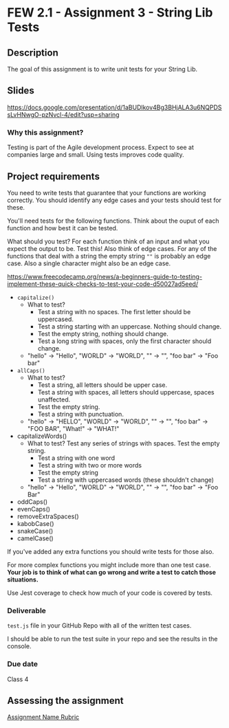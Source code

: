 # FEW 2.1 - Assignment 3 - String Lib Tests

## Description 

The goal of this assignment is to write unit tests for your String Lib. 

## Slides

https://docs.google.com/presentation/d/1aBUDlkov4Bg3BHjALA3u6NQPDSsLvHNwgO-pzNvcl-4/edit?usp=sharing

### Why this assignment?

Testing is part of the Agile development process. Expect to see at companies large and small. Using tests improves code quality. 

## Project requirements

You need to write tests that guarantee that your functions are working correctly. You should identify any edge cases and your tests should test for these. 

You'll need tests for the following functions. Think about the ouput of each function and how best it can be tested. 

What should you test? For each function think of an input and what you expect the output to be. Test this! Also think of edge cases. For any of the functions that deal with a string the empty string `""` is probably an edge case. Also a single character might also be an edge case.  

https://www.freecodecamp.org/news/a-beginners-guide-to-testing-implement-these-quick-checks-to-test-your-code-d50027ad5eed/

- `capitalize()`
  - What to test? 
    - Test a string with no spaces. The first letter should be uppercased.
    - Test a string starting with an uppercase. Nothing should change. 
    - Test the empty string, nothing should change.
    - Test a long string with spaces, only the first character should change. 
  - "hello" -> "Hello", "WORLD" -> "WORLD", "" -> "", "foo bar" -> "Foo bar" 
- `allCaps()`
  - What to test? 
    - Test a string, all letters should be upper case. 
    - Test a string with spaces, all letters should uppercase, spaces unaffected. 
    - Test the empty string. 
    - Test a string with punctuation. 
  - "hello" -> "HELLO", "WORLD" -> "WORLD", "" -> "", "foo bar" -> "FOO BAR", "What!" -> "WHAT!" 
- capitalizeWords()
  - What to test? Test any series of strings with spaces. Test the empty string. 
    - Test a string with one word
    - Test a string with two or more words
    - Test the empty string
    - Test a string with uppercased words (these shouldn't change)
  - "hello" -> "Hello", "WORLD" -> "WORLD", "" -> "", "foo bar" -> "Foo Bar"
- oddCaps()
- evenCaps()
- removeExtraSpaces()
- kabobCase()
- snakeCase()
- camelCase()

If you've added any extra functions you should write tests for those also. 

For more complex functions you might include more than one test case. **Your job is to think of what can go wrong and write a test to catch those situations.**

Use Jest coverage to check how much of your code is covered by tests. 

### Deliverable

`test.js` file in your GitHub Repo with all of the written test cases. 

I should be able to run the test suite in your repo and see the results in the console. 

### Due date

Class 4 

## Assessing the assignment

[Assignment Name Rubric](./assignment-03-rubric.md)






